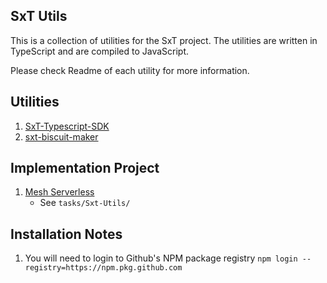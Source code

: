 ## SxT Utils
This is a collection of utilities for the SxT project. The utilities are written in TypeScript and are compiled to JavaScript.

Please check Readme of each utility for more information. 

## Utilities
1. [SxT-Typescript-SDK](./packages/SxT-Typescript-SDK/README.md)
2. [sxt-biscuit-maker](./packages/sxt-biscuit-maker/README.md)

## Implementation Project
1. [Mesh Serverless](https://github.com/instruxi-io/mesh-serverless)
   - See `tasks/Sxt-Utils/`

## Installation Notes
1. You will need to login to Github's NPM package registry
`npm login --registry=https://npm.pkg.github.com`
